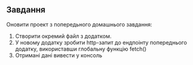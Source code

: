 ## Завдання

Оновити проект з попередьного домашнього завдання:
1. Створити окремий файл з додатком.
2. У новому додатку зробити http-запит до ендпоінту попереднього додатку, використавши глобальну функцію fetch()
3. Отримані дані вивести у консоль
